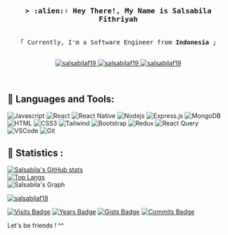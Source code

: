 <h3 align="center">
        <samp>&gt; :alien:✌️ Hey There!, My Name is Salsabila Fithriyah
        </samp>
</h3>


<p align="center"> 
  <samp>
    <br>
    「 Currently, I'm a Software Engineer from <b>Indonesia</b> 」
    <br>
    <br>
  </samp>
</p>

<p align="center">
 <a href="https://medium.com/@salsabilafitriyah76" target="blank">
  <img src="https://img.shields.io/badge/Website-DC143C?style=for-the-badge&logo=medium&logoColor=white" alt="salsabilaf19" />
 </a>
 <a href="https://www.linkedin.com/in/salsabila-fithriyah-7860881a8/" target="_blank">
  <img src="https://img.shields.io/badge/LinkedIn-0077B5?style=for-the-badge&logo=linkedin&logoColor=white" alt="salsabilaf19"/>
 </a>
 <a href="https://www.instagram.com/salsabilifee/" target="_blank">
  <img src="https://img.shields.io/badge/Instagram-fe4164?style=for-the-badge&logo=instagram&logoColor=white" alt="salsabilaf19" />
 </a> 
</p>
<br />


## 🧰 Languages and Tools:
![Javascript](https://img.shields.io/badge/Javascript-F0DB4F?style=for-the-badge&labelColor=black&logo=javascript&logoColor=F0DB4F)
![React](https://img.shields.io/badge/-React-61DBFB?style=for-the-badge&labelColor=black&logo=react&logoColor=61DBFB)
![React Native](https://img.shields.io/badge/React_Native-20232A?style=for-the-badge&logo=react&logoColor=61DAFB)
![Nodejs](https://img.shields.io/badge/Nodejs-3C873A?style=for-the-badge&labelColor=black&logo=node.js&logoColor=3C873A)
![Express.js](https://img.shields.io/badge/Express.js-000000?style=for-the-badge&logo=express&logoColor=white)
![MongoDB](https://img.shields.io/badge/MongoDB-4EA94B?style=for-the-badge&logo=mongodb&logoColor=white)
![HTML](https://img.shields.io/badge/HTML5-E34F26?style=for-the-badge&logo=html5&logoColor=white)
![CSS3](https://img.shields.io/badge/CSS3-1572B6?style=for-the-badge&logo=css3&logoColor=white)
![Tailwind](https://img.shields.io/badge/Tailwind_CSS-092749?style=for-the-badge&logo=tailwindcss&logoColor=06B6D4&labelColor=000000)
![Bootstrap](https://img.shields.io/badge/Bootstrap-563D7C?style=for-the-badge&logo=bootstrap&logoColor=white)
![Redux](https://img.shields.io/badge/Redux-593D88?style=for-the-badge&logo=redux&logoColor=white)
![React Query](https://img.shields.io/badge/-React_Query-FF4154?style=for-the-badge&logo=react%20query&logoColor=white)
![VSCode](https://img.shields.io/badge/Visual_Studio-0078d7?style=for-the-badge&logo=visual%20studio&logoColor=white)
![Git](https://img.shields.io/badge/Git-F05032?style=for-the-badge&logo=git&logoColor=white)


## :rocket: Statistics :
[![Salsabila's GitHub stats](https://github-readme-stats.vercel.app/api/top-langs?username=salsabilaf19&hide=html,scss,blade,python,css,shell&theme=algolia&show_icons=true)](https://github.com/salsabilaf19)
<br>
[![Top Langs](https://github-readme-stats.vercel.app/api?username=salsabilaf19&theme=algolia&show_icons=true)](https://github.com/salsabilaf19)  
![Salsabila's Graph](https://github-readme-activity-graph.vercel.app/graph?username=salsabilaf19&custom_title=Salsabila%20Fithriyah's%20GitHub%20Activity%20Graph&bg_color=0D1117&color=7F3FBF&line=7F3FBF&point=7F3FBF&area_color=FFFFFF&title_color=FFFFFF&area=true)
<p align="left"> <a href="https://github.com/ryo-ma/github-profile-trophy"><img src="https://github-profile-trophy.vercel.app/?username=salsabilaf19&theme=onedark" alt="salsabilaf19" /></a> </p>

[![Visits Badge](https://badges.pufler.dev/visits/salsabilaf19/salsabilaf19)](https://badges.pufler.dev) [![Years Badge](https://badges.pufler.dev/years/salsabilaf19)](https://badges.pufler.dev) [![Gists Badge](https://badges.pufler.dev/gists/salsabilaf19)](https://badges.pufler.dev) [![Commits Badge](https://badges.pufler.dev/commits/monthly/salsabilaf19)](https://badges.pufler.dev)

Let's be friends ! ^^


